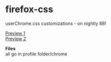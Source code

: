 # firefox-css
userChrome.css customizations - on nightly 88!</br>

[Preview 1](https://i.imgur.com/EnfS8C7.png)</br>
[Preview 2](https://i.imgur.com/kS6w351.png)

**Files**</br>
all go in profile folder/chrome
